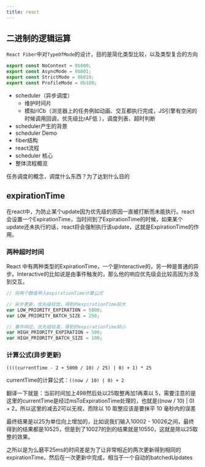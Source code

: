 ```yaml
---
title: react
---
```


## 二进制的逻辑运算

`React Fiber`中对`TypeOfMode`的设计，目的是简化类型比较，以及类型复合的方向

``` js
export const NoContext = 0b000;
export const AsyncMode = 0b001;
export const StrictMode = 0b010;
export const ProfileMode = 0b100;
```

* scheduler（异步调度）
    * 维护时间片
    * 模拟rICb（浏览器上的任务例如动画、交互都执行完成，JS引擎有空闲的时候调用回调，优先级比rAF低 ），调度列表、超时判断
* scheduler产生的背景
* scheduler Demo
* fiber结构
* react流程
* scheduler 核心
* 整体流程概览


任务调度的概念，调度什么东西？为了达到什么目的

## expirationTime

在react中，为防止某个update因为优先级的原因一直被打断而未能执行。react会设置一个ExpirationTime，当时间到了ExpirationTime的时候，如果某个update还未执行的话，react将会强制执行该update，这就是ExpirationTime的作用。

### 两种超时时间

React 中有两种类型的ExpirationTime，一个是Interactive的，另一种是普通的异步。Interactive的比如说是由事件触发的，那么他的响应优先级会比较高因为涉及到交互。

``` js
// 将两个数值带入expirationTime计算公式

// 异步更新，优先级较低，得到的expirationTime较大
var LOW_PRIORITY_EXPIRATION = 5000;
var LOW_PRIORITY_BATCH_SIZE = 250;

// 事件响应，优先级较高，得到的expirationTime较小
var HIGH_PRIORITY_EXPIRATION = 500;
var HIGH_PRIORITY_BATCH_SIZE = 100;
```

### 计算公式(异步更新)

`((((currentTime - 2 + 5000 / 10) / 25) | 0) + 1) * 25`

currentTime的计算公式：`((now / 10) | 0) + 2`

翻译一下就是：当前时间加上498然后处以25取整再加1再乘以 5，需要注意的是这里的currentTime是经过msToExpirationTime处理的，也就是((now / 10) | 0) + 2，所以这里的减去2可以无视，而除以 10 取整应该是要抹平 10 毫秒内的误差

最终结果是以25为单位向上增加的，比如说我们输入10002 - 10026之间，最终得到的结果都是10525，但是到了10027的到的结果就是10550，这就是除以25取整的效果。

之所以是为么磨平25ms的时间差是为了让非常相近的两次更新得到相同的expirationTime，然后在一次更新中完成，相当于一个自动的batchedUpdates